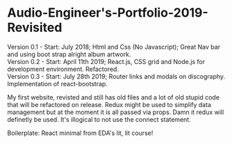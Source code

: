 # Audio-Engineer's-Portfolio-2019-Revisited

Version 0.1 - Start: July 2018; Html and Css (No Javascript); Great Nav bar and using boot strap alright album artwork.\
Version 0.2 - Start: April 11th 2019; React.js, CSS grid and Node.js for development environment. Refactored.\
Version 0.3 - Start: July 28th 2019; Router links and modals on discography. Implementation of react-bootstrap.

My first website, revisted and still has old files and a lot of old stupid code that will be refactored on release.
Redux might be used to simplify data management but at the moment it is all passed via props. Damn it redux will definetly be used. It's illogical to not use the connect statement.

Boilerplate: React minimal from EDA's lit, lit course!
